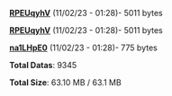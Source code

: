 [**RPEUqyhV**](/data/RPEUqyhV.txt) (11/02/23 - 01:28)- 5011 bytes

[**RPEUqyhV**](/data/RPEUqyhV.txt) (11/02/23 - 01:28)- 5011 bytes

[**na1LHpE0**](/data/na1LHpE0.txt) (11/02/23 - 01:28)- 775 bytes

**Total Datas**: 9345

**Total Size**: 63.10 MB / 63.1 MB
